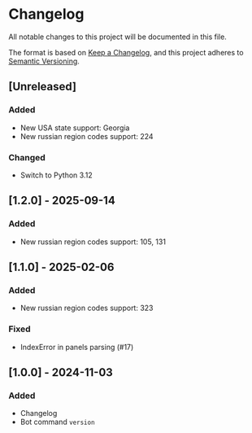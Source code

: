 # Changelog

All notable changes to this project will be documented in this file.

The format is based on [Keep a Changelog](https://keepachangelog.com/en/1.1.0/),
and this project adheres to [Semantic Versioning](https://semver.org/spec/v2.0.0.html).

## [Unreleased]

### Added

- New USA state support: Georgia
- New russian region codes support: 224

### Changed

- Switch to Python 3.12

## [1.2.0] - 2025-09-14

### Added

- New russian region codes support: 105, 131

## [1.1.0] - 2025-02-06

### Added

- New russian region codes support: 323

### Fixed

- IndexError in panels parsing (#17)

## [1.0.0] - 2024-11-03

### Added

- Changelog
- Bot command `version`
